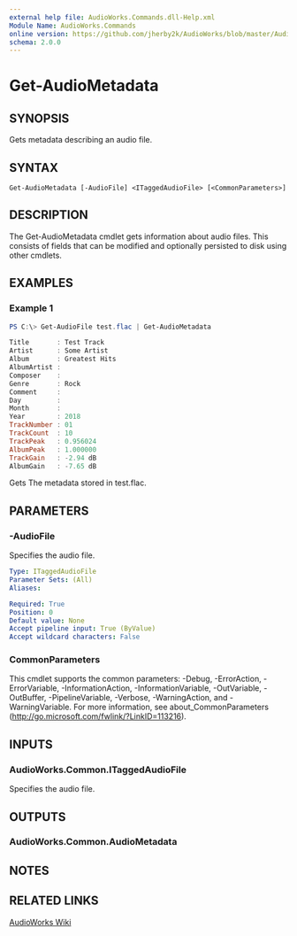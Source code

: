 ```yaml
---
external help file: AudioWorks.Commands.dll-Help.xml
Module Name: AudioWorks.Commands
online version: https://github.com/jherby2k/AudioWorks/blob/master/AudioWorks/src/AudioWorks.Commands/docs/Get-AudioMetadata.md
schema: 2.0.0
---
```


# Get-AudioMetadata

## SYNOPSIS
Gets metadata describing an audio file.

## SYNTAX

```
Get-AudioMetadata [-AudioFile] <ITaggedAudioFile> [<CommonParameters>]
```

## DESCRIPTION
The Get-AudioMetadata cmdlet gets information about audio files. This consists of fields that can be modified and optionally persisted to disk using other cmdlets.

## EXAMPLES

### Example 1
```powershell
PS C:\> Get-AudioFile test.flac | Get-AudioMetadata

Title       : Test Track
Artist      : Some Artist
Album       : Greatest Hits
AlbumArtist :
Composer    :
Genre       : Rock
Comment     :
Day         :
Month       :
Year        : 2018
TrackNumber : 01
TrackCount  : 10
TrackPeak   : 0.956024
AlbumPeak   : 1.000000
TrackGain   : -2.94 dB
AlbumGain   : -7.65 dB
```

Gets The metadata stored in test.flac.

## PARAMETERS

### -AudioFile
Specifies the audio file.

```yaml
Type: ITaggedAudioFile
Parameter Sets: (All)
Aliases:

Required: True
Position: 0
Default value: None
Accept pipeline input: True (ByValue)
Accept wildcard characters: False
```

### CommonParameters
This cmdlet supports the common parameters: -Debug, -ErrorAction, -ErrorVariable, -InformationAction, -InformationVariable, -OutVariable, -OutBuffer, -PipelineVariable, -Verbose, -WarningAction, and -WarningVariable.
For more information, see about_CommonParameters (http://go.microsoft.com/fwlink/?LinkID=113216).

## INPUTS

### AudioWorks.Common.ITaggedAudioFile
Specifies the audio file.

## OUTPUTS

### AudioWorks.Common.AudioMetadata
## NOTES

## RELATED LINKS
[AudioWorks Wiki](https://github.com/jherby2k/AudioWorks/wiki)
